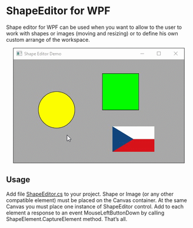 # ShapeEditor for WPF
Shape editor for WPF can be used when you want to allow to the user to work with shapes or images (moving and resizing) or to define his own custom arrange of the workspace.

<p align="center">
<img src="https://github.com/PetrVobornik/WpfShapeEditor/raw/master/images/shape-editor-demo.gif" alt="Shape Editor Demo" />
</p>


## Usage

Add file [ShapeEditor.cs](https://github.com/PetrVobornik/WpfShapeEditor/blob/master/ShapeEditor.cs) to your project. Shape or Image (or any other compatible element) must be placed on the Canvas container. At the same Canvas you must place one instance of ShapeEditor control. Add to each element a response to an event MouseLeftButtonDown by calling ShapeElement.CaptureElement method. That’s all.
